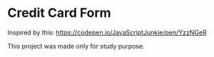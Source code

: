 # Credit Card Form

Inspired by this: https://codepen.io/JavaScriptJunkie/pen/YzzNGeR

This project was made only for study purpose.

